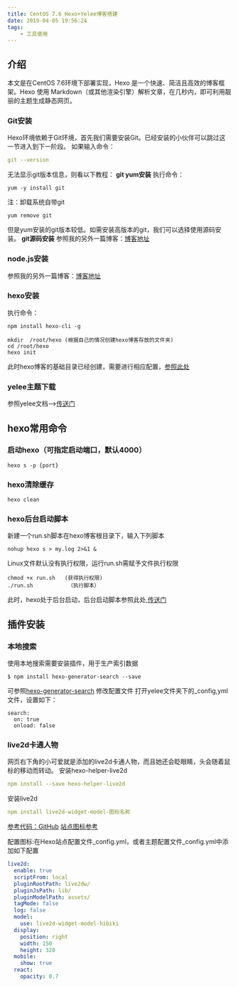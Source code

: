 ```yaml
---
title: CentOS 7.6 Hexo+Yelee博客搭建
date: 2019-04-05 19:56:24
tags: 
    - 工具使用
---
```

## 介绍
本文是在CentOS 7.6环境下部署实现，Hexo 是一个快速、简洁且高效的博客框架。Hexo 使用 Markdown（或其他渲染引擎）解析文章，在几秒内，即可利用靓丽的主题生成静态网页。
### Git安装
Hexo环境依赖于Git环境，首先我们需要安装Git。已经安装的小伙伴可以跳过这一节进入到下一阶段。
如果输入命令：
```yaml
git --version
```
无法显示git版本信息，则看以下教程：
**git yum安装**
执行命令：
```ejs
yum -y install git
```
注：卸载系统自带git
```ejs
yum remove git
```
但是yum安装的git版本较低。如需安装高版本的git，我们可以选择使用源码安装。
**git源码安装**
参照我的另外一篇博客：[博客地址](https://www.rms360.top/2018/10/26/%E5%B7%A5%E5%85%B7%E4%BD%BF%E7%94%A8/Git%E5%AE%89%E8%A3%85/)

### node.js安装

参照我的另外一篇博客：[博客地址](https://www.rms360.top/2019/04/15/Node.js/CentOS7%E5%88%A9%E7%94%A8yum%E5%BF%AB%E9%80%9F%E5%AE%89%E8%A3%85node/)

### hexo安装
执行命令：
```ejs
npm install hexo-cli -g
```
```ejs
mkdir  /root/hexo (根据自己的情况创建hexo博客存放的文件夹)
cd /root/hexo
hexo init
```
此时hexo博客的基础目录已经创建，需要进行相应配置，[参照此处](https://hexo.io/zh-cn/docs/)

### yelee主题下载
参照yelee文档—>[传送门](http://moxfive.coding.me/yelee/1.Getting-Started/installation.html)

## hexo常用命令

### 启动hexo（可指定启动端口，默认4000）
```ejs
hexo s -p {port}
```
### hexo清除缓存
```ejs
hexo clean
```
### hexo后台启动脚本
新建一个run.sh脚本在hexo博客根目录下，输入下列脚本
```ejs
nohup hexo s > my.log 2>&1 &
```
Linux文件默认没有执行权限，运行run.sh需赋予文件执行权限
```ejs
chmod +x run.sh   (获得执行权限)
./run.sh           （执行脚本）
```
此时，hexo处于后台启动，后台启动脚本参照此处,[传送门](https://www.rms360.top/2019/04/07/Linux/Linux%E8%84%9A%E6%9C%AC/)

## 插件安装
### 本地搜索
使用本地搜索需要安装插件，用于生产索引数据
```ejs
$ npm install hexo-generator-search --save
```
可参照[hexo-generator-search](https://github.com/wzpan/hexo-generator-search)
修改配置文件
打开yelee文件夹下的_config,yml文件，设置如下：
```ejs
search: 
  on: true
  onload: false
```
### live2d卡通人物

网页右下角的小可爱就是添加的live2d卡通人物，而且她还会眨眼睛，头会随着鼠标的移动而转动。
安装hexo-helper-live2d
```yaml
npm install --save hexo-helper-live2d
```
安装live2d
```yaml
npm install live2d-widget-model-图标名称
```
[参考代码：GitHub](https://github.com/xiazeyu/live2d-widget-models)
[站点图标参考](https://huaji8.top/post/live2d-plugin-2.0/)

配置图标:在Hexo站点配置文件_config.yml，或者主题配置文件_config.yml中添加如下配置
```yaml
live2d:
  enable: true
  scriptFrom: local
  pluginRootPath: live2dw/
  pluginJsPath: lib/
  pluginModelPath: assets/
  tagMode: false
  log: false
  model:
    use: live2d-widget-model-hibiki
  display:
    position: right
    width: 150
    height: 320
  mobile:
    show: true
  react:
    opacity: 0.7
```

